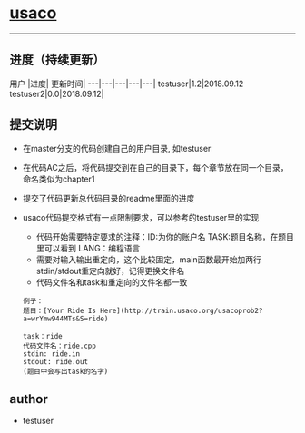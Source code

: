 # [usaco](http://train.usaco.org)
-----

## 进度（持续更新）
用户 |进度| 更新时间|
---|---|---|---|---|
testuser|1.2|2018.09.12
testuser2|0.0|2018.09.12|


## 提交说明
+ 在master分支的代码创建自己的用户目录, 如testuser
+ 在代码AC之后，将代码提交到在自己的目录下，每个章节放在同一个目录，命名类似为chapter1
+ 提交了代码更新总代码目录的readme里面的进度
+ usaco代码提交格式有一点限制要求，可以参考的testuser里的实现
	
	+ 代码开始需要特定要求的注释：ID:为你的账户名 TASK:题目名称，在题目里可以看到 LANG：编程语言
	+ 需要对输入输出重定向，这个比较固定，main函数最开始加两行stdin/stdout重定向就好，记得更换文件名
	+ 代码文件名和task和重定向的文件名都一致
	
	
	```
	例子：
	题目：[Your Ride Is Here](http://train.usaco.org/usacoprob2?a=wrYmw944MTs&S=ride)
	
	task：ride
	代码文件名：ride.cpp
	stdin: ride.in
	stdout: ride.out
	(题目中会写出task的名字)
	```
	
## author

+ testuser